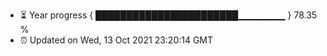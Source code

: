 - ⏳ Year progress { ███████████████████████▁▁▁▁▁▁▁ } 78.35 %
- ⏰ Updated on Wed, 13 Oct 2021 23:20:14 GMT


